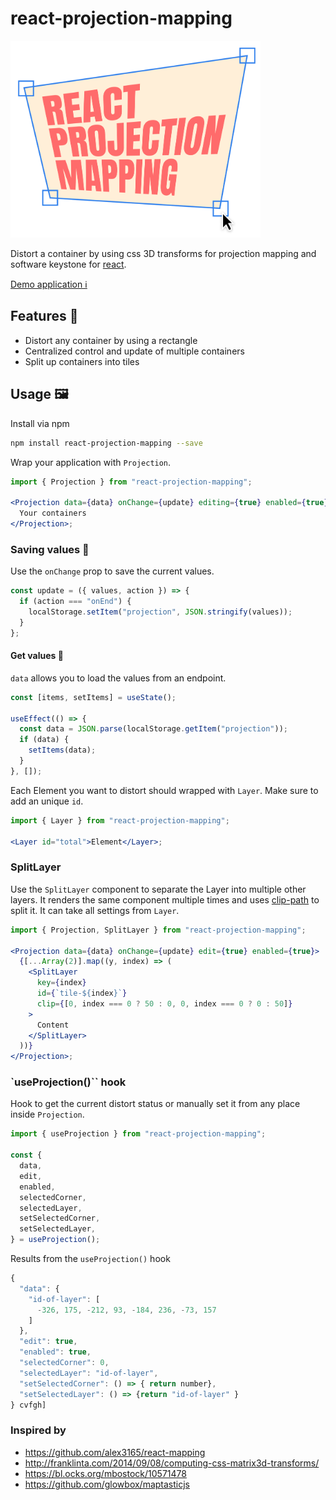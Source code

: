 # react-projection-mapping

<a href="https://react-projection-mapping.vercel.app">
<img src="https://raw.githubusercontent.com/wirewirewirewire/react-projection-mapping/main/packages/docs/src/app/github-image.png" data-canonical-src="https://raw.githubusercontent.com/wirewirewirewire/react-projection-mapping/main/packages/docs/src/app/github-image.png" width="400"  />
</a>

Distort a container by using css 3D transforms for projection mapping and software keystone for [react](https://react.dev).

[Demo application ℹ️](https://react-projection-mapping.vercel.app)

## Features 🌟

- Distort any container by using a rectangle
- Centralized control and update of multiple containers
- Split up containers into tiles

## Usage 🖼️

Install via npm

```bash
npm install react-projection-mapping --save
```

Wrap your application with `Projection`.

```jsx
import { Projection } from "react-projection-mapping";

<Projection data={data} onChange={update} editing={true} enabled={true}>
  Your containers
</Projection>;
```

### Saving values 💾

Use the `onChange` prop to save the current values.

```jsx
const update = ({ values, action }) => {
  if (action === "onEnd") {
    localStorage.setItem("projection", JSON.stringify(values));
  }
};
```

#### Get values 🔋

`data` allows you to load the values from an endpoint.

```jsx
const [items, setItems] = useState();

useEffect(() => {
  const data = JSON.parse(localStorage.getItem("projection"));
  if (data) {
    setItems(data);
  }
}, []);
```

Each Element you want to distort should wrapped with `Layer`. Make sure to add an unique `id`.

```jsx
import { Layer } from "react-projection-mapping";

<Layer id="total">Element</Layer>;
```

### SplitLayer

Use the `SplitLayer` component to separate the Layer into multiple other layers. It renders the same component multiple times and uses [clip-path](https://developer.mozilla.org/en-US/docs/Web/CSS/clip-path) to split it. It can take all settings from `Layer`.

```jsx
import { Projection, SplitLayer } from "react-projection-mapping";

<Projection data={data} onChange={update} edit={true} enabled={true}>
  {[...Array(2)].map((y, index) => (
    <SplitLayer
      key={index}
      id={`tile-${index}`}
      clip={[0, index === 0 ? 50 : 0, 0, index === 0 ? 0 : 50]}
    >
      Content
    </SplitLayer>
  ))}
</Projection>;
```

### `useProjection()`` hook

Hook to get the current distort status or manually set it from any place inside `Projection`.

```jsx
import { useProjection } from "react-projection-mapping";

const {
  data,
  edit,
  enabled,
  selectedCorner,
  selectedLayer,
  setSelectedCorner,
  setSelectedLayer,
} = useProjection();
```

Results from the `useProjection()` hook

```jsx
{
  "data": {
    "id-of-layer": [
      -326, 175, -212, 93, -184, 236, -73, 157
    ]
  },
  "edit": true,
  "enabled": true,
  "selectedCorner": 0,
  "selectedLayer": "id-of-layer",
  "setSelectedCorner": () => { return number},
  "setSelectedLayer": () => {return "id-of-layer" }
} cvfgh]       
```

### Inspired by

- https://github.com/alex3165/react-mapping
- http://franklinta.com/2014/09/08/computing-css-matrix3d-transforms/
- https://bl.ocks.org/mbostock/10571478
- https://github.com/glowbox/maptasticjs
